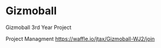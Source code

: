 # Gizmoball
Gizmoball 3rd Year Project

Project Managment
https://waffle.io/jtax/Gizmoball-WJ2/join
